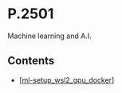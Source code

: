 # P.2501
Machine learning and A.I.

## Contents
- [[ml-setup_wsl2_gpu_docker]]

[//begin]: # "Autogenerated link references for markdown compatibility"
[ml-setup_wsl2_gpu_docker]: ml-setup_wsl2_gpu_docker.md "ML: Setup WSL2 + GPU + Docker"
[//end]: # "Autogenerated link references"